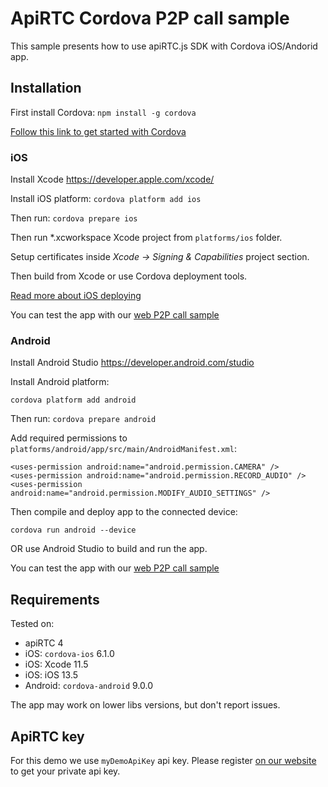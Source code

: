 # ApiRTC Cordova P2P call sample 
This sample presents how to use apiRTC.js SDK with Cordova iOS/Andorid app.

## Installation
First install Cordova:
`npm install -g cordova`

[Follow this link to get started with Cordova](https://cordova.apache.org/docs/en/latest/guide/cli/#installation-de-la-cli-de-cordova) 

### iOS
Install Xcode https://developer.apple.com/xcode/

Install iOS platform:
`cordova platform add ios`

Then run:
`cordova prepare ios`

Then run *.xcworkspace Xcode project from `platforms/ios` folder.

Setup certificates inside *Xcode -> Signing & Capabilities* project section.

Then build from Xcode or use Cordova deployment tools.

[Read more about iOS deploying](https://cordova.apache.org/docs/en/latest/guide/platforms/ios/)

You can test the app with our [web P2P call sample](https://dev.apirtc.com/demo/peertopeer_call/index.html) 

### Android

Install Android Studio https://developer.android.com/studio

Install Android platform:

`cordova platform add android`

Then run:
`cordova prepare android`

Add required permissions to `platforms/android/app/src/main/AndroidManifest.xml`:
```
<uses-permission android:name="android.permission.CAMERA" />
<uses-permission android:name="android.permission.RECORD_AUDIO" />
<uses-permission android:name="android.permission.MODIFY_AUDIO_SETTINGS" />
```

Then compile and deploy app to the connected device:

`cordova run android --device`

OR use Android Studio to build and run the app.

You can test the app with our [web P2P call sample](https://dev.apirtc.com/demo/peertopeer_call/index.html) 

## Requirements
Tested on:
- apiRTC 4
- iOS: `cordova-ios` 6.1.0
- iOS: Xcode 11.5
- iOS: iOS 13.5
- Android: `cordova-android` 9.0.0

The app may work on lower libs versions, but don't report issues.

## ApiRTC key

For this demo we use `myDemoApiKey` api key. Please register [on our website](https://cloud.apizee.com) to get your private api key.
